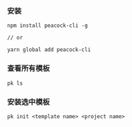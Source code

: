### 安装

```
npm install peacock-cli -g

// or

yarn global add peacock-cli
```

### 查看所有模板

```
pk ls
```

### 安装选中模板

```
pk init <template name> <project name>
```
